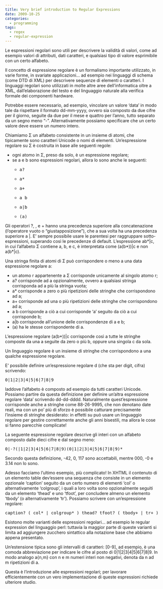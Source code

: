 ```yaml
---
title: Very brief introduction to Regular Expressions
date: 2009-10-25
categories:
  - programming
tags:
  - regex
  - regular-expression
---
```

Le espressioni regolari sono utili per descrivere la validità di valori, come ad esempio valori di attributi, dati caratteri, e qualsiasi tipo di valore esprimibile con un certo alfabeto.

Il concetto di espressione regolare è un formalismo importante utilizzato, in varie forme, in svariate applicazioni&#8230; ad esempio nei linguaggi di schema (come DTD di XML) per descrivere sequenze di elementi o caratteri. I linguaggi regolari sono utilizzati in molte altre aree dell&#8217;informatica oltre a XML, dall&#8217;elaborazione del testo e del linguaggio naturale alla verifica formale dei componenti hardware.

Potrebbe essere necessario, ad esempio, vincolare un valore &#8216;data&#8217; in modo tale da rispettare il formato dd-mm-yyyy, ovvero sia composto da due cifre per il giorno, seguite da due per il mese e quattro per l&#8217;anno, tutto separato da un segno meno “-”. Alternativamente possiamo specificare che un certo valore deve essere un numero intero.

Chiamiamo Σ un alfabeto consistente in un insieme di atomi, che tipicamente sono caratteri Unicode o nomi di elementi. Un&#8217;espressione regolare su Σ è costruita in base alle seguenti regole:

<!--more-->

  * ogni atomo in Σ, preso da solo, è un espressione regolare;
  * se a e b sono espressioni regolari, allora lo sono anche le seguenti:
      * <pre>a?</pre>

      * <pre>a*</pre>

      * <pre>a+</pre>

      * <pre>a b</pre>

      * <pre>a|b</pre>

      * <pre>(a)</pre>

Gli operatori ?, , e + hanno una precedenza superiore alla concatenazione (l&#8217;operatore vuoto o “giustapposizione”), che a sua volta ha una precedenza superiore a |. E&#8217; sempre possibile usare le parentesi per raggruppare sotto-espressioni, superando così le precedenze di default. L&#8217;espressione ab\*|c, in cui l&#8217;alfabeto Σ contiene a, b, e c, è interpretata come (a(b\*))|c e non a(b*|c).

Una stringa finita di atomi di Σ può corrispondere o meno a una data espressione regolare a:

  * un atomo r appartenente a Σ corrisponde unicamente al singolo atomo r;
  * a? corrisponde ad a opzionalmente, ovvero a qualsiasi stringa corrisponda ad a più la stringa vuota;
  * a* corrisponde a zero o più ripetizioni delle stringhe che corrispondono ad a;
  * a+ corrisponde ad una o più ripetizioni delle stringhe che corrispondono ad a;
  * a b corrisponde a ciò a cui corrisponde &#8216;a&#8217; seguito da ciò a cui corrisponde b;
  * a|b corrisponde all&#8217;unione delle corrispondenze di a e b;
  * (a) ha le stesse corrispondente di a.

L&#8217;espressione regolare (a(b*))|c corrisponde così a tutte le stringhe composte da una a seguite da zero o più b, oppure una singola c da sola.

Un linguaggio regolare è un insieme di stringhe che corrispondono a una qualche espressione regolare.

E&#8217; possibile definire un&#8217;espressione regolare d (che sta per digit, cifra) scrivendo:

<pre>0|1|2|3|4|5|6|7|8|9</pre>

laddove l&#8217;alfabeto è composto ad esempio da tutti caratteri Unicode. Possiamo partire da questa definizione per definire un&#8217;altra espressione regolare &#8216;data&#8217; scrivendo dd-dd-dddd. Naturalmente quest&#8217;espressione corrisponde anche a stringhe come 88-26-9995, che non denotano date reali, ma con un po&#8217; più di sforzo è possibile catturare precisamente l&#8217;insieme di stringhe desiderato: in effetti su può usare un linguaggio regolare per gestire correttamente anche gli anni bisestili, ma allora le cose si fanno parecchie complicate!

La seguente espressione regolare descrive gli interi con un alfabeto composto dalle dieci cifre e dal segno meno:

<pre>0|-?(|1|2|3|4|5|6|7|8|9)(0|1|2|3|4|5|6|7|8|9)*</pre>

Secondo questa definizione, -42, 0, 117 sono accettabili, mentre 000, -0 e 3.14 non lo sono.

Adesso facciamo l&#8217;ultimo esempio, più complicato! In XHTML il contenuto di un elemento table dev&#8217;essere una sequenza che consiste in un elemento opzionale &#8216;caption&#8217; seguito da un certo numero di elementi &#8216;col&#8217; o alternativamente &#8216;colgroup&#8217;, i quali a loro volta sono opzionalmente seguiti da un elemento &#8216;thead&#8217; e uno &#8216;tfoot&#8217;, per concludere almeno un elemento &#8216;tbody&#8217; (o alternativamente &#8216;tr&#8217;). Possiamo scrivere con un&#8217;espressione regolare:

<pre>caption? ( col* | colgroup* ) thead? tfoot? ( tbody+ | tr+ )</pre>

Esistono molte varianti delle espressioni regolari&#8230; ad esempio le regular expression del linguaggio perl: tuttavia la maggior parte di queste varianti si limita ad aggiungere zucchero sintattico alla notazione base che abbiamo appena presentato.

Un&#8217;estensione tipica sono gli intervalli di caratteri: [0-9], ad esempio, è una comoda abbreviazione per indicare le cifre al posto di 0|1|2|3|4|5|6|7|8|9. In modo analogo a{n,m} con n e m numeri interi non negativi, denota da n ad m ripetizioni di a.

Questa è l&#8217;introduzione alle espressioni regolari; per lavorare efficientemente con un vero implementazione di queste espressioni richiede ulteriore studio.
